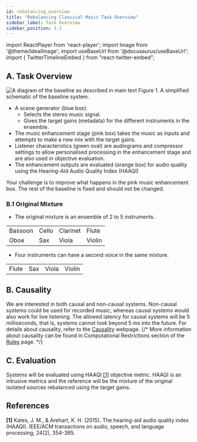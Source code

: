 ```yaml
---
id: rebalancing_overview
title: "Rebalancing Classical Music Task Overview"
sidebar_label: Task Overview
sidebar_position: 3.1
---
```

import ReactPlayer from 'react-player';
import Image from '@theme/IdealImage';
import useBaseUrl from '@docusaurus/useBaseUrl';
import { TwitterTimelineEmbed } from "react-twitter-embed";

## A. Task Overview 

<div style={{textAlign:'center'}}>
<Image img={require('../../../static/img/cad2/SimpleTaskDiagramCAD2.png')} alt="A diagram of the baseline as described in main text"/>
Figure 1. A simplified schematic of the baseline system.
</div>

- A scene generator (blue box):
  - Selects the stereo music signal.
  - Gives the target gains (metadata) for the different instruments in the ensemble.
- The music enhancement stage (pink box) takes the music as inputs and attempts to make a new mix with the target gains.
- Listener characteristics (green oval) are audiograms and compressor settings to allow personalised processing in the enhancement stage and are also used in objective evaluation.
- The enhancement outputs are evaluated (orange box) for audio quality using the Hearing-Aid Audio Quality Index (HAAQI)

Your challenge is to improve what happens in the pink music enhancement box. The rest of the baseline is fixed and should not be changed.

### B.1 Original Mixture

- The original mixture is an ensemble of 2 to 5 instruments.

|         |       |          |        |
|---------|-------|----------|--------|
| Bassoon | Cello | Clarinet | Flute  |
| Oboe    | Sax   | Viola    | Violin |

- Four instruments can have a second voice in the same mixture.

|       |      |       |        |
|-------|------|-------|--------|
| Flute | Sax  | Viola | Violin |


## B. Causality

We are interested in both causal and non-causal systems. Non-causal systems could be used for recorded music, whereas causal systems would also work for live listening. The allowed latency for causal systems will be 5 milliseconds, that is, systems cannot look beyond 5 ms into the future.
For details about causality, refer to the [Causality](../causality) webpage.
{/*
More information about causality can be found in Computational Restrictions section of the [Rules](Take%20Part/rules) page.
*/}

## C. Evaluation

Systems will be evaluated using HAAQI [[1]](#references) objective metric. HAAQI is an intrusive metrics and the reference 
will be the mixture of the original isolated sources rebalanced using the target gains. 

## References

**[1]** Kates, J. M., & Arehart, K. H. (2015). The hearing-aid audio quality index (HAAQI). IEEE/ACM transactions on audio, speech, and language processing, 24(2), 354-365.  
